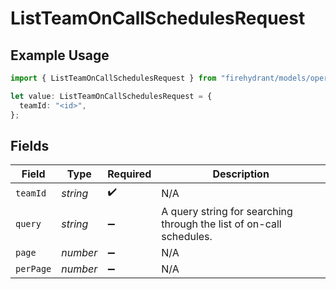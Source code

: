 # ListTeamOnCallSchedulesRequest

## Example Usage

```typescript
import { ListTeamOnCallSchedulesRequest } from "firehydrant/models/operations";

let value: ListTeamOnCallSchedulesRequest = {
  teamId: "<id>",
};
```

## Fields

| Field                                                               | Type                                                                | Required                                                            | Description                                                         |
| ------------------------------------------------------------------- | ------------------------------------------------------------------- | ------------------------------------------------------------------- | ------------------------------------------------------------------- |
| `teamId`                                                            | *string*                                                            | :heavy_check_mark:                                                  | N/A                                                                 |
| `query`                                                             | *string*                                                            | :heavy_minus_sign:                                                  | A query string for searching through the list of on-call schedules. |
| `page`                                                              | *number*                                                            | :heavy_minus_sign:                                                  | N/A                                                                 |
| `perPage`                                                           | *number*                                                            | :heavy_minus_sign:                                                  | N/A                                                                 |
